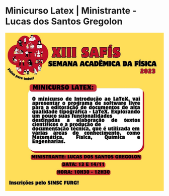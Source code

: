 # Minicurso Latex | Ministrante - Lucas dos Santos Gregolon

![alt text](./resumo_minicurso_latex.jpg?raw=true)
